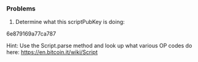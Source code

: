 ### Problems

1. Determine what this scriptPubKey is doing:

6e879169a77ca787

Hint: Use the Script.parse method and look up what various OP codes do here: https://en.bitcoin.it/wiki/Script